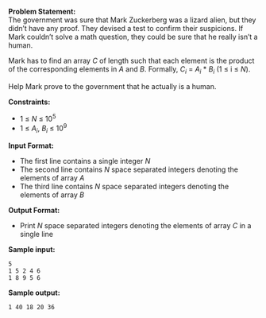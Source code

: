 **Problem Statement:** <br>
The government was sure that Mark Zuckerberg was a lizard alien, but they didn’t have any proof. They devised a test to confirm their suspicions. If Mark couldn’t solve a math question, they could be sure that he really isn’t a human. 

Mark has to find an array _C_ of length such that each element is the product of the corresponding elements in _A_ and _B_. Formally, _C<sub>i</sub>_ = _A<sub>i</sub>_ * _B<sub>i</sub>_ (1 &le; i &le; _N_).

Help Mark prove to the government that he actually is a human. 

**Constraints:** <br>
 - 1 &le; _N_ &le; 10<sup>5</sup>
 - 1 &le; _A<sub>i</sub>_, _B<sub>i</sub>_ &le; 10<sup>9</sup>

**Input Format:** <br>
 - The first line contains a single integer _N_
 - The second line contains _N_ space separated integers denoting the elements of array _A_
 - The third line contains _N_ space separated integers denoting the elements of array _B_

**Output Format:** <br>
 - Print _N_ space separated integers denoting the elements of array _C_ in a single line

**Sample input:** <br>
```
5
1 5 2 4 6
1 8 9 5 6
```

**Sample output:** <br>
```
1 40 18 20 36
```